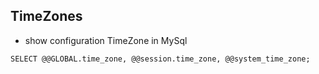 ## TimeZones
* show configuration TimeZone in MySql
```
SELECT @@GLOBAL.time_zone, @@session.time_zone, @@system_time_zone;
```
